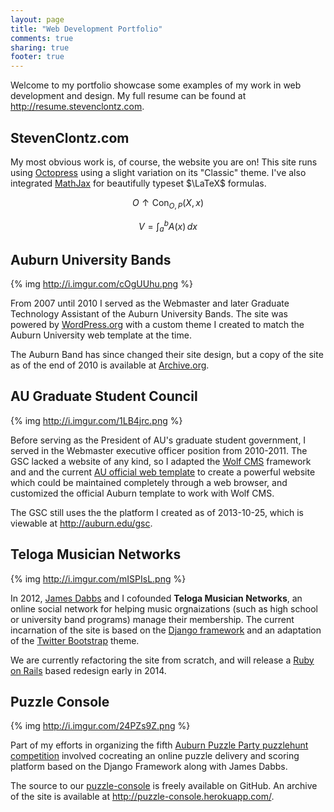 ```yaml
---
layout: page
title: "Web Development Portfolio"
comments: true
sharing: true
footer: true
---
```


Welcome to my portfolio showcase some examples of my work in web development and design. My full resume can be found at <http://resume.stevenclontz.com>.

## StevenClontz.com

My most obvious work is, of course, the website you are on! This site runs using [Octopress](http://octopress.org/) using a slight variation on its "Classic" theme. I've also integrated [MathJax](http://www.mathjax.org/) for beautifully typeset $\LaTeX$ formulas.

$$ O \uparrow \text{Con}_{O,P}(X,x) $$

$$ V = \int_a^b A(x)\,dx $$

## Auburn University Bands

{% img http://i.imgur.com/cOgUUhu.png %}

From 2007 until 2010 I served as the Webmaster and later Graduate Technology Assistant of the Auburn University Bands. The site was powered by [WordPress.org](http://wordpress.org/) with a custom theme I created to match the Auburn University web template at the time.

The Auburn Band has since changed their site design, but a copy of the site as of the end of 2010 is available at [Archive.org](https://web.archive.org/web/20101231000533/http://band.auburn.edu/).

## AU Graduate Student Council

{% img http://i.imgur.com/1LB4jrc.png %}

Before serving as the President of AU's graduate student government, I served in the Webmaster executive officer position from 2010-2011. The GSC lacked a website of any kind, so I adapted the [Wolf CMS](http://www.wolfcms.org/) framework and and the current [AU official web template](http://www.auburn.edu/template/) to create a powerful website which could be maintained completely through a web browser, and customized the official Auburn template to work with Wolf CMS.

The GSC still uses the the platform I created as of 2013-10-25, which is viewable at <http://auburn.edu/gsc>.

## Teloga Musician Networks

{% img http://i.imgur.com/mISPIsL.png %}

In 2012, [James Dabbs](http://www.jdabbs.com) and I cofounded **Teloga Musician Networks**, an online social network for helping music orgnaizations (such as high school or university band programs) manage their membership. The current incarnation of the site is based on the [Django framework](https://www.djangoproject.com/) and an adaptation of the [Twitter Bootstrap](http://twitter.github.com/bootstrap/) theme.

We are currently refactoring the site from scratch, and will release a [Ruby on Rails](http://rubyonrails.org/) based redesign early in 2014.

## Puzzle Console

{% img http://i.imgur.com/24PZs9Z.png %}

Part of my efforts in organizing the fifth [Auburn Puzzle Party puzzlehunt competition](http://auburnpuzzleparty.wikia.com/wiki/APP5) involved cocreating an online puzzle delivery and scoring platform based on the Django Framework along with James Dabbs.

The source to our [puzzle-console](https://github.com/jamesdabbs/puzzle-console) is freely available on GitHub. An archive of the site is available at <http://puzzle-console.herokuapp.com/>.